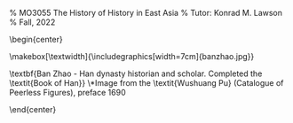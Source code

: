 % MO3055 The History of History in East Asia
% Tutor: Konrad M. Lawson
% Fall, 2022

\begin{center}

\makebox[\textwidth]{\includegraphics[width=7cm]{banzhao.jpg}}


\textbf{Ban Zhao - Han dynasty historian and scholar. Completed the \textit{Book of Han}}
\\*Image from the \textit{Wushuang Pu} (Catalogue of Peerless Figures), preface 1690

\end{center}
